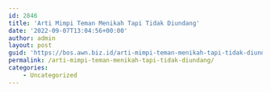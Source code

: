 ```yaml
---
id: 2846
title: 'Arti Mimpi Teman Menikah Tapi Tidak Diundang'
date: '2022-09-07T13:04:56+00:00'
author: admin
layout: post
guid: 'https://bos.awn.biz.id/arti-mimpi-teman-menikah-tapi-tidak-diundang/'
permalink: /arti-mimpi-teman-menikah-tapi-tidak-diundang/
categories:
    - Uncategorized
---
```


